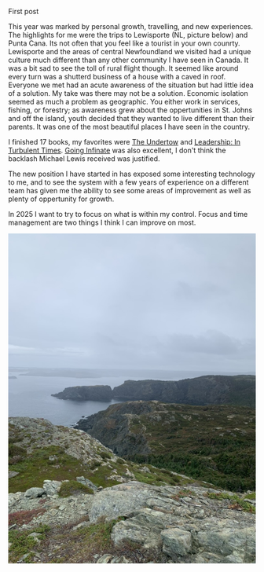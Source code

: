 First post

This year was marked by personal growth, travelling, and new experiences. The highlights for me were the trips to Lewisporte (NL, picture below) and Punta Cana. Its not often that you feel like a tourist in your own counrty. Lewisporte and the areas of central Newfoundland we visited had a unique culture much different than any other community I have seen in Canada. It was a bit sad to see the toll of rural flight though. It seemed like around every turn was a shutterd business of a house with a caved in roof. Everyone we met had an acute awareness of the situation but had little idea of a solution. My take was there may not be a solution. Economic isolation seemed as much a problem as geographic. You either work in services, fishing, or forestry; as awareness grew about the oppertunities in St. Johns and off the island, youth decided that they wanted to live different than their parents. It was one of the most beautiful places I have seen in the country. 

 I finished 17 books, my favorites were [The Undertow](https://www.goodreads.com/book/show/61089467-the-undertow) and [Leadership: In Turbulent Times](https://www.goodreads.com/book/show/38657386-leadership). [Going Infinate](https://www.goodreads.com/en/book/show/149105520-going-infinite) was also excellent, I don't think the backlash Michael Lewis received was justified.
 
 The new position I have started in has exposed some interesting technology to me, and to see the system with a few years of experience on a different team has given me the ability to see some areas of improvement as well as plenty of oppertunity for growth.

In 2025 I want to try to focus on what is within my control. Focus and time management are two things I think I can improve on most.


![ALT](./../assets/images/lewisporte_hike.jpeg)